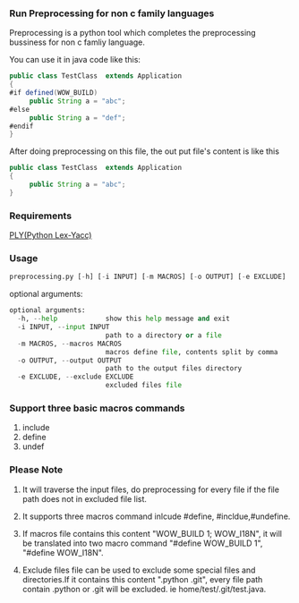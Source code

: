 ### Run Preprocessing for non c family languages
Preprocessing is a python tool which completes the preprocessing bussiness for non c famliy language.

You can use it in java code like this:

```java
public class TestClass  extends Application
{
#if defined(WOW_BUILD)
     public String a = "abc";
#else     
     public String a = "def";
#endif
}
```

After doing preprocessing on this file, the out put file's content is like this

```java
public class TestClass  extends Application
{
     public String a = "abc";
}
```
### Requirements
[PLY(Python Lex-Yacc)](https://github.com/dabeaz/ply)

### Usage
```python
preprocessing.py [-h] [-i INPUT] [-m MACROS] [-o OUTPUT] [-e EXCLUDE]
```

optional arguments:
```python
optional arguments:
  -h, --help            show this help message and exit
  -i INPUT, --input INPUT
                        path to a directory or a file
  -m MACROS, --macros MACROS
                        macros define file, contents split by comma
  -o OUTPUT, --output OUTPUT
                        path to the output files directory
  -e EXCLUDE, --exclude EXCLUDE
                        excluded files file
```
### Support three basic macros commands
1. include
2. define
3. undef

### Please Note
1. It will traverse the input files, do preprocessing for every file if the file path
does not in excluded file list.

2. It supports three macros command inlcude #define, #incldue,#undefine.

3. If macros file contains this content "WOW_BUILD 1; WOW_I18N", it will be translated
into two macro command "#define WOW_BUILD 1", "#define WOW_I18N".

4. Exclude files file can be used to exclude some special files and directories.If
it contains this content ".python .git", every file path contain .python or .git will
be excluded. ie home/test/.git/test.java.
